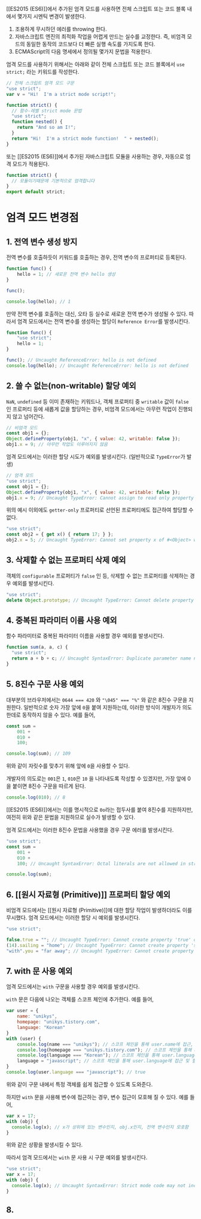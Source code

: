 [[ES2015 (ES6)]]에서 추가된 엄격 모드를 사용하면 전체 스크립트 또는 코드 블록 내에서 몇가지 시멘틱 변경이 발생한다.

1. 조용하게 무시하던 에러를 throwing 한다.
2. 자바스크립트 엔진의 최적화 작업을 어렵게 만드는 실수를 교정한다. 즉, 비엄격 모드의 동일한 동작의 코드보다 더 빠른 실행 속도를 가지도록 한다.
3. ECMAScript의 다음 명세에서 정의될 몇가지 문법을 적용한다.

엄격 모드를 사용하기 위해서는 아래와 같이 전체 스크립트 또는 코드 블록에서 `use strict;` 라는 키워드를 작성한다.

```javascript
// 전체 스크립트 엄격 모드 구문
"use strict";
var v = "Hi!  I'm a strict mode script!";

function strict() {
  // 함수-레벨 strict mode 문법
  "use strict";
  function nested() {
    return "And so am I!";
  }
  return "Hi!  I'm a strict mode function!  " + nested();
}
```

또는 [[ES2015 (ES6)]]에서 추가된 자바스크립트 모듈을 사용하는 경우, 자동으로 엄격 모드가 적용된다.

```javascript
function strict() {
  // 모듈이기때문에 기본적으로 엄격합니다
}
export default strict;
```

# 엄격 모드 변경점

## 1. 전역 변수 생성 방지

전역 변수를 호출하듯이 키워드를 호출하는 경우, 전역 변수의 프로퍼티로 등록된다.

```javascript
function func() {
    hello = 1; // 새로운 전역 변수 hello 생성
}

func();

console.log(hello); // 1
```

만약 전역 변수를 호출하는 대신, 오타 등 실수로 새로운 전역 변수가 생성될 수 있다. 따라서 엄격 모드에서는 전역 변수를 생성하는 할당이 `Reference Error`를 발생시킨다.

```javascript
function func() {
    "use strict";
    hello = 1;
}

func(); // Uncaught ReferenceError: hello is not defined
console.log(hello); // Uncaught ReferenceError: hello is not defined
```

## 2. 쓸 수 없는(non-writable) 할당 예외

`NaN`, `undefined` 등 이미 존재하는 키워드나, 객체 프로퍼티 중 `writable` 값이 `false` 인 프로퍼티 등에 새롭게 값을 할당하는 경우, 비엄격 모드에서는 아무런 작업이 진행되지 않고 넘어간다.

```javascript
// 비엄격 모드
const obj1 = {};
Object.defineProperty(obj1, "x", { value: 42, writable: false });
obj1.x = 9; // 아무런 작업도 이루어지지 않음
```

엄격 모드에서는 이러한 할당 시도가 예외를 발생시킨다. (일반적으로 `TypeError`가 발생)

```javascript
// 엄격 모드
"use strict";
const obj1 = {};
Object.defineProperty(obj1, "x", { value: 42, writable: false });
obj1.x = 9; // Uncaught TypeError: Cannot assign to read only property 'x' of object
```

위의 예시 이외에도 `getter-only` 프로퍼티로 선언된 프로퍼티에도 접근하여 할당할 수 없다.

```javascript
"use strict";
const obj2 = { get x() { return 17; } };
obj2.x = 5; // Uncaught TypeError: Cannot set property x of #<Object> which has only a getter
```

## 3. 삭제할 수 없는 프로퍼티 삭제 예외

객체의 `configurable` 프로퍼티가 `false` 인 등, 삭제할 수 없는 프로퍼티를 삭제하는 경우 예외를 발생시킨다.

```javascript
"use strict";
delete Object.prototype; // Uncaught TypeError: Cannot delete property 'prototype' of function Object()
```

## 4. 중복된 파라미터 이름 사용 예외

함수 파라미터로 중복된 파라미터 이름을 사용할 경우 예외를 발생시킨다.

```javascript
function sum(a, a, c) {
  "use strict";
  return a + b + c; // Uncaught SyntaxError: Duplicate parameter name not allowed in this context
}
```

## 5. 8진수 구문 사용 예외

대부분의 브라우저에서는 `0644 === 420` 와 `"\045" === "%"` 와 같은 8진수 구문을 지원한다. 일반적으로 숫자 가장 앞에 `0`을 붙여 지원하는데, 이러한 방식이 개발자가 의도한데로 동작하지 않을 수 있다. 예를 들어,

```javascript
const sum =
	001 +
	010 +
	100;

console.log(sum); // 109
```

위와 같이 자릿수를 맞추기 위해 앞에 `0`을 사용할 수 있다.

개발자의 의도로는 `001`은 `1`, `010`은 `10` 을 나타내도록 작성할 수 있겠지만, 가장 앞에 0을 붙이면 8진수 구문을 따르게 된다.

```javascript
console.log(010); // 8
```

[[ES2015 (ES6)]]에서는 이를 명시적으로 `0o`라는 접두사를 붙여 8진수를 지원하지만, 여전히 위와 같은 문법을 지원하므로 실수가 발생할 수 있다.

엄격 모드에서는 이러한 8진수 문법을 사용했을 경우 구문 에러를 발생시킨다.

```javascript
"use strict";
const sum =
	001 +
	010 +
	100; // Uncaught SyntaxError: Octal literals are not allowed in strict mode.

console.log(sum);
```

## 6.  [[원시 자료형 (Primitive)]] 프로퍼티 할당 예외

비엄격 모드에서는 [[원시 자료형 (Primitive)]]에 대한 할당 작업이 발생하더라도 이를 무시했다.  엄격 모드에서는 이러한 할당 시 예외를 발생시킨다.

```javascript
"use strict";

false.true = ""; // Uncaught TypeError: Cannot create property 'true' on boolean 'false'
(14).sailing = "home"; // Uncaught TypeError: Cannot create property 'sailing' on number '14'
"with".you = "far away"; // Uncaught TypeError: Cannot create property 'you' on string 'with
```

## 7. with 문 사용 예외

엄격 모드에서는 `with` 구문을 사용할 경우 예외를 발생시킨다.

`with` 문은 다음에 나오는 객체를 스코프 체인에 추가한다. 예를 들어,

```javascript
var user = {
    name: "unikys",
    homepage: "unikys.tistory.com",
    language: "Korean"
}
with (user) {
    console.log(name === "unikys"); // 스코프 체인을 통해 user.name에 접근, true
    console.log(homepage === "unikys.tistory.com"); // 스코프 체인을 통해 user.homepage에 접근, true
    console.log(language === "Korean"); // 스코프 체인을 통해 user.language에 접근, true
    language = "javascript"; // 스코프 체인을 통해 user.language에 접근 및 할당
}
console.log(user.language === "javascript"); // true
```

위와 같이 구문 내에서 특정 객체를 쉽게 접근할 수 있도록 도와준다.

하지만 `with` 문을 사용해 변수에 접근하는 경우, 변수 접근이 모호해 질 수 있다. 예를 들어,

```javascript
var x = 17;
with (obj) {
  console.log(x); // x가 상위에 있는 변수인지, obj.x인지, 전역 변수인지 모호함
}
```

위와 같은 상황을 발생시킬 수 있다.

따라서 엄격 모드에서는 `with` 문 사용 시 구문 예외를 발생시킨다.

```javascript
"use strict";
var x = 17;
with (obj) {
  console.log(x); // Uncaught SyntaxError: Strict mode code may not include a with statement
}
```

## 8. 